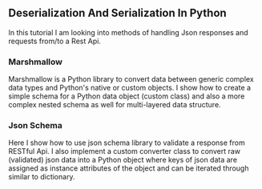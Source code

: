## Deserialization And Serialization In Python

In this tutorial I am looking into methods of handling Json responses and requests from/to 
a Rest Api.

### Marshmallow
Marshmallow is a Python library to convert data between generic complex data types 
and Python's native or custom objects. I show how to create a simple schema for a Python data object 
(custom class) and also a more complex nested schema as well for multi-layered data structure.


### Json Schema
Here I show how to use json schema library to validate a response from RESTful Api. 
I also implement a custom converter class to convert raw (validated) json data into a Python 
object where keys of json data are assigned as instance attributes of the object and can be 
iterated through similar to dictionary.  
 